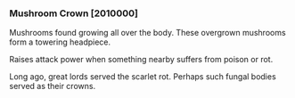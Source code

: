 ### Mushroom Crown [2010000]

Mushrooms found growing all over the body. These overgrown mushrooms form a towering headpiece.

Raises attack power when something nearby suffers from poison or rot.

Long ago, great lords served the scarlet rot. Perhaps such fungal bodies served as their crowns.
